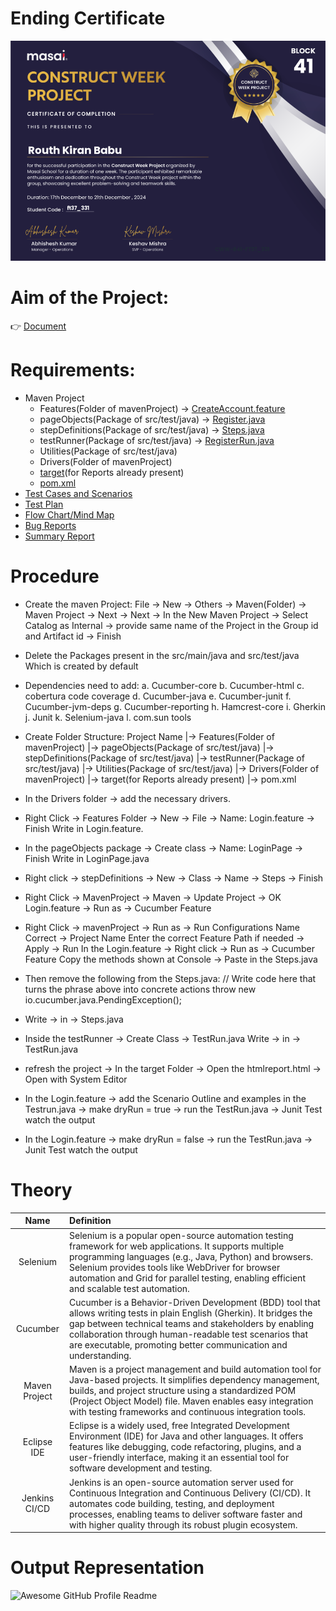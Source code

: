 # Ending Certificate
<img alt="Completion Certificate" src="./Certificate.jpg"> </img>

# Aim of the Project: 
👉 [Document](https://github.com/RouthKiranBabu/Selenium-Java-E2E-Testing-Project-for-Stylemate-Website/blob/part_1/Given%20Selenium%20Java%20Project%20Instructions%20for%20StylemateTesting%20Website.pdf)

# Requirements:
 - Maven Project
   -  Features(Folder of mavenProject) -> [CreateAccount.feature](https://github.com/RouthKiranBabu/Selenium-Java-E2E-Testing-Project-for-Stylemate-Website/blob/part_1/mavenProject/Features/CreateAccount.feature)
   -  pageObjects(Package of src/test/java) -> [Register.java](https://github.com/RouthKiranBabu/Selenium-Java-E2E-Testing-Project-for-Stylemate-Website/blob/part_1/mavenProject/src/test/java/pageObjects/Register.java)
   -  stepDefinitions(Package of src/test/java) -> [Steps.java](https://github.com/RouthKiranBabu/Selenium-Java-E2E-Testing-Project-for-Stylemate-Website/blob/part_1/mavenProject/src/test/java/stepDefinitions/Steps.java)
   -  testRunner(Package of src/test/java) -> [RegisterRun.java](https://github.com/RouthKiranBabu/Selenium-Java-E2E-Testing-Project-for-Stylemate-Website/tree/part_1/mavenProject/src/test/java/testRunner)
   -  Utilities(Package of src/test/java)
   -  Drivers(Folder of mavenProject)
   -  [target](https://github.com/RouthKiranBabu/Selenium-Java-E2E-Testing-Project-for-Stylemate-Website/tree/part_1/mavenProject/%20target)(for Reports already present)
   -  [pom.xml](https://github.com/RouthKiranBabu/Selenium-Java-E2E-Testing-Project-for-Stylemate-Website/blob/part_1/mavenProject/pom.xml)
 - [Test Cases and Scenarios](https://github.com/RouthKiranBabu/Selenium-Java-E2E-Testing-Project-for-Stylemate-Website/blob/part_1/Test%20Cases%20and%20Scenarios.xlsx)
 - [Test Plan](https://github.com/RouthKiranBabu/Selenium-Java-E2E-Testing-Project-for-Stylemate-Website/blob/part_1/Test%20plan%20on%20StyleMate%20e-commerce%20platform.pdf)
 - [Flow Chart/Mind Map](https://github.com/RouthKiranBabu/Selenium-Java-E2E-Testing-Project-for-Stylemate-Website/tree/part_1#flowchart-folder-structure)
 - [Bug Reports](https://github.com/RouthKiranBabu/Selenium-Java-E2E-Testing-Project-for-Stylemate-Website/blob/part_end/Bug%20Report%20for%20StyleMate.pdf)
 - [Summary Report](https://github.com/RouthKiranBabu/Selenium-Java-E2E-Testing-Project-for-Stylemate-Website/blob/part_end/Summary%20Report%20for%20StyleMate.pdf)

# Procedure
 - Create the maven Project:
File -> New -> Others -> Maven(Folder) -> Maven Project -> Next -> 
Next -> In the New Maven Project -> Select Catalog as Internal -> 
provide same name of the Project in the Group id and Artifact id -> 
Finish

 - Delete the Packages present in the src/main/java and src/test/java
Which is created by default

 - Dependencies need to add:
a. Cucumber-core
b. Cucumber-html
c. cobertura code coverage
d. Cucumber-java
e. Cucumber-junit
f. Cucumber-jvm-deps
g. Cucumber-reporting
h. Hamcrest-core
i. Gherkin
j. Junit
k. Selenium-java
l. com.sun tools

 - Create Folder Structure:
Project Name
|-> Features(Folder of mavenProject)
|-> pageObjects(Package of src/test/java)
|-> stepDefinitions(Package of src/test/java)
|-> testRunner(Package of src/test/java)
|-> Utilities(Package of src/test/java)
|-> Drivers(Folder of mavenProject)
|-> target(for Reports already present)
|-> pom.xml

 - In the Drivers folder -> add the necessary drivers.

 - Right Click -> Features Folder -> New -> File -> Name: Login.feature ->
Finish
Write in Login.feature.

 - In the pageObjects package -> Create class -> Name: LoginPage -> Finish
Write in LoginPage.java

 - Right click -> stepDefinitions -> New -> Class -> Name -> Steps -> Finish

 - Right Click -> MavenProject -> Maven -> Update Project -> OK
Login.feature -> Run as -> Cucumber Feature

 - Right Click -> mavenProject -> Run as -> Run Configurations 
Name Correct -> Project Name
Enter the correct Feature Path if needed
-> Apply -> Run
In the Login.feature -> Right click -> Run as -> Cucumber Feature
Copy the methods shown at Console -> Paste in the Steps.java

 - Then remove the following from the Steps.java:
// Write code here that turns the phrase above into concrete actions
throw new io.cucumber.java.PendingException();

 - Write -> in -> Steps.java

 - Inside the testRunner -> Create Class -> TestRun.java
Write -> in -> TestRun.java

 - refresh the project -> In the target Folder -> Open the htmlreport.html
->  Open with System Editor
   
 - In the Login.feature -> add the Scenario Outline and examples
in the Testrun.java -> make dryRun = true -> run the TestRun.java -> Junit Test
watch the output

 - In the Login.feature -> make dryRun = false -> run the TestRun.java -> Junit Test
watch the output

# Theory
| Name | Definition |
| :--: | :--- |
|Selenium|Selenium is a popular open-source automation testing framework for web applications. It supports multiple programming languages (e.g., Java, Python) and browsers. Selenium provides tools like WebDriver for browser automation and Grid for parallel testing, enabling efficient and scalable test automation.|
|Cucumber|Cucumber is a Behavior-Driven Development (BDD) tool that allows writing tests in plain English (Gherkin). It bridges the gap between technical teams and stakeholders by enabling collaboration through human-readable test scenarios that are executable, promoting better communication and understanding.|
|Maven Project|Maven is a project management and build automation tool for Java-based projects. It simplifies dependency management, builds, and project structure using a standardized POM (Project Object Model) file. Maven enables easy integration with testing frameworks and continuous integration tools.|
|Eclipse IDE|Eclipse is a widely used, free Integrated Development Environment (IDE) for Java and other languages. It offers features like debugging, code refactoring, plugins, and a user-friendly interface, making it an essential tool for software development and testing.|
|Jenkins CI/CD|Jenkins is an open-source automation server used for Continuous Integration and Continuous Delivery (CI/CD). It automates code building, testing, and deployment processes, enabling teams to deliver software faster and with higher quality through its robust plugin ecosystem.|

# Output Representation
<img alt="Awesome GitHub Profile Readme" src="https://github.com/RouthKiranBabu/Selenium-Java-E2E-Testing-Project-for-Stylemate-Website/blob/part_end/outputRepresentation.gif"> </img>
